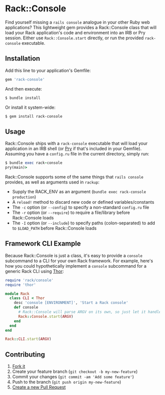 # Rack::Console

Find yourself missing a `rails console` analogue in your other Ruby web applications? This lightweight gem provides a Rack::Console class that will load your Rack application's code and environment into an IRB or Pry session. Either use `Rack::Console.start` directly, or run the provided `rack-console` executable.

## Installation

Add this line to your application's Gemfile:

```ruby
gem 'rack-console'
```

And then execute:

```bash
$ bundle install
```

Or install it system-wide:

```bash
$ gem install rack-console
```

## Usage

Rack::Console ships with a `rack-console` executable that will load your application in an IRB shell (or
[Pry](http://pryrepl.org) if that's included in your Gemfile). Assuming you have a `config.ru` file in the current directory, simply run:

```ruby
$ bundle exec rack-console
pry(main)>
```

Rack::Console supports some of the same things that `rails console` provides, as well as arguments used in `rackup`:

 * Supply the RACK_ENV as an argument (`bundle exec rack-console production`)
 * A `reload!` method to discard new code or defined variables/constants
 * The `-c` option (or `--config`) to specify a non-standard `config.ru` file
 * The `-r` option (or `--require`) to require a file/library before Rack::Console loads
 * The `-I` option (or `--include`) to specify paths (colon-separated) to add to `$LOAD_PATH` before Rack::Console loads

## Framework CLI Example

Because Rack::Console is just a class, it's easy to provide a `console` subcommand to a CLI for your own Rack framework. For example, here's how you could hypothetically implement a `console` subcommand for a generic Rack CLI using [Thor](https://github.com/erikhuda/thor):

```ruby
require 'rack/console'
require 'thor'

module Rack
  class CLI < Thor
    desc 'console [ENVIRONMENT]', 'Start a Rack console'
    def console
      # Rack::Console will parse ARGV on its own, so just let it handle that.
      Rack::Console.start(ARGV)
    end
  end
end

Rack::CLI.start(ARGV)
```

## Contributing

1. [Fork it](https://github.com/davidcelis/rack-console/fork)
2. Create your feature branch (`git checkout -b my-new-feature`)
3. Commit your changes (`git commit -am 'Add some feature'`)
4. Push to the branch (`git push origin my-new-feature`)
5. [Create a new Pull Request](https://github.com/davidcelis/rack-console/compare)
